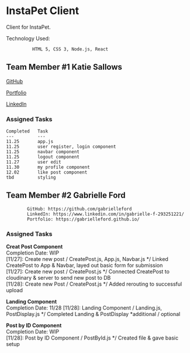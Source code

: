 
# InstaPet Client

Client for InstaPet.

Technology Used:

              HTML 5, CSS 3, Node.js, React

## Team Member #1  Katie Sallows

[GitHub](https://github.com/ksallows)

[Portfolio](https://ksallows.github.io/)

[LinkedIn](https://www.linkedin.com/in/katie-sallows-b7b6b6222/)

### Assigned Tasks

    Completed   Task
    ---         ---
    11.25       app.js
    11.25       user register, login component
    11.25       navbar component
    11.25       logout component
    11.27       user edit
    11.30       my profile component
    12.02       like post component
    tbd         styling
 

## Team Member #2  Gabrielle Ford

            GitHub: https://github.com/gabrielleford
            LinkedIn: https://www.linkedin.com/in/gabrielle-f-293251221/
            Portfolio: https://gabrielleford.github.io/

### Assigned Tasks

**Creat Post Component**  
Completion Date: WIP  
[11/27]: Create new post / CreatePost.js, App.js, Navbar.js */ Linked CreatePost to App & Navbar, layed out basic form for submission  
[11/27]: Create new post / CreatePost.js */ Connected CreatePost to cloudinary & server to send new post to DB  
[11/28]: Create new Post / CreatePost.js */ Added rerouting to successful upload  

**Landing Component**  
Completion Date: 11/28
[11/28]: Landing Component / Landing.js, PostDisplay.js */ Completed Landing & PostDisplay
*additional / optional

**Post by ID Component**  
Completion Date: WIP  
[11/28]: Post by ID Component / PostById.js */ Created file & gave basic setup
